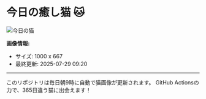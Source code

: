 # 今日の癒し猫 🐱

![今日の猫](https://cdn2.thecatapi.com/images/MjAxMDA5NQ.jpg)

**画像情報:**
- サイズ: 1000 x 667
- 最終更新: 2025-07-29 09:20

---

このリポジトリは毎日朝9時に自動で猫画像が更新されます。
GitHub Actionsの力で、365日違う猫に出会えます！
